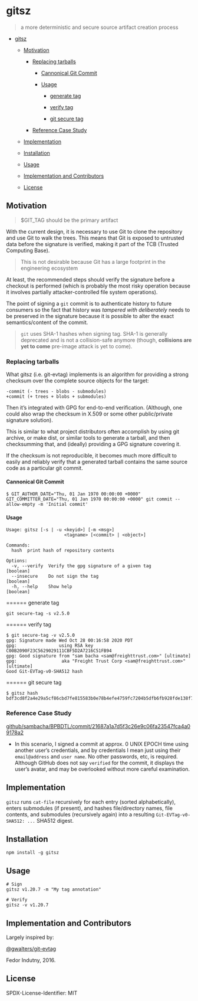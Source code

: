 # gitsz

> a more deterministic and secure source artifact creation process

- [gitsz](#gitsz)

  - [Motivation](#motivation)

    - [Replacing tarballs](#replacing-tarballs)

      - [Cannonical Git Commit](#cannonical-git-commit)

      - [Usage](#usage)

        - [generate tag](#generate-tag)

        - [verify tag](#verify-tag)

        - [git secure tag](#git-secure-tag)

    - [Reference Case Study](#reference-case-study)

  - [Implementation](#implementation)

  - [Installation](#installation)

  - [Usage](#usage-1)

  - [Implementation and
    Contributors](#implementation-and-contributors)

  - [License](#license)

## Motivation

> \$GIT_TAG should be the primary artifact

With the current design, it is necessary to use Git to clone the
repository and use Git to walk the trees. This means that Git is exposed
to untrusted data before the signature is verified, making it part of
the TCB (Trusted Computing Base).

> This is not desirable because Git has a large footprint in the
> engineering ecosystem

At least, the recommended steps should verify the signature before a
checkout is performed (which is probably the most risky operation
because it involves partially attacker-controlled file system
operations).

The point of signing a `git` commit is to authenticate history to future
consumers so the fact that history was _tampered with deliberately_
needs to be preserved in the signature because it is possible to alter
the exact semantics/content of the commit.

> `git` uses SHA-1 hashes when signing tag. SHA-1 is generally
> deprecated and is not a collision-safe anymore (though, **collisions
> are yet to come** pre-image attack is yet to come).

### Replacing tarballs

What gitsz (i.e. git-evtag) implements is an algorithm for providing a
strong checksum over the complete source objects for the target:

    -commit (- trees - blobs - submodules)
    +commit (+ trees + blobs + submodules)

Then it’s integrated with GPG for end-to-end verification. (Although,
one could also wrap the checksum in X.509 or some other public/private
signature solution).

This is similar to what project distributors often accomplish by using
git archive, or make dist, or similar tools to generate a tarball, and
then checksumming that, and (ideally) providing a GPG signature covering
it.

If the checksum is not reproducible, it becomes much more difficult to
easily and reliably verify that a generated tarball contains the same
source code as a particular git commit.

#### Cannonical Git Commit

    $ GIT_AUTHOR_DATE="Thu, 01 Jan 1970 00:00:00 +0000" GIT_COMMITTER_DATE="Thu, 01 Jan 1970 00:00:00 +0000" git commit --allow-empty -m 'Initial commit'

#### Usage

    Usage: gitsz [-s | -u <keyid>] [-m <msg>]
                          <tagname> [<commit> | <object>]

    Commands:
      hash  print hash of repository contents

    Options:
      -v, --verify  Verify the gpg signature of a given tag                [boolean]
      --insecure    Do not sign the tag                                    [boolean]
      -h, --help    Show help                                              [boolean]

====== generate tag

`git secure-tag -s v2.5.0`

====== verify tag

    $ git secure-tag -v v2.5.0
    gpg: Signature made Wed Oct 28 00:16:58 2020 PDT
    gpg:                using RSA key C00B2090F23C5629029111CBF5D2A7216C51FB94
    gpg: Good signature from "sam bacha <sam@freighttrust.com>" [ultimate]
    gpg:                 aka "Freight Trust Corp <sam@freighttrust.com>" [ultimate]
    Good Git-EVTag-v0-SHA512 hash

====== git secure tag

    $ gitsz hash
    bdf3cd8f2a4e29a5cf86cbd7fe815583b0e78b4efe4759fc7204b5dfb6fb928fde138f7fcfcae19e241b25d210b3c3147cb7b5327654ae3dd1ae02d4908e4671

### Reference Case Study

[github/sambacha/BPBDTL/commit/21687a1a7d5f3c26e9c06fa23547fca4a09178a2](https://github.com/sambacha/BPBDTL/commit/21687a1a7d5f3c26e9c06fa23547fca4a09178a2)

- In this scenario, I signed a commit at approx. 0 UNIX EPOCH time
  using another user’s credentials, and by credentials I mean just
  using their `email@address` and `user name`. No other passwords,
  etc, is required. Although GitHub does not say `verified` for the
  commit, it displays the user’s avatar, and may be overlooked without
  more careful examination.

## Implementation

`gitsz` runs `cat-file` recursively for each entry (sorted
alphabetically), enters submodules (if present), and hashes
file/directory names, file contents, and submodules (recursively again)
into a resulting `Git-EVTag-v0-SHA512: ...` SHA512 digest.

## Installation

    npm install -g gitsz

## Usage

    # Sign
    gitsz v1.20.7 -m "My tag annotation"

    # Verify
    gitsz -v v1.20.7

## Implementation and Contributors

Largely inspired by:

[@gwalters/git-evtag](https://github.com/cgwalters/git-evtag)

Fedor Indutny, 2016.

## License

SPDX-License-Identifier: MIT
